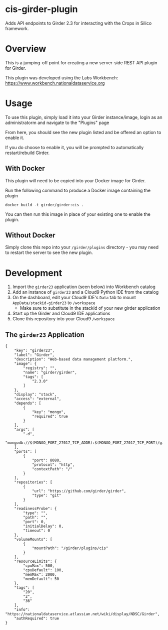 # cis-girder-plugin
Adds API endpoints to Girder 2.3 for interacting with the Crops in Silico framework.

# Overview
This is a jumping-off point for creating a new server-side REST API plugin for Girder.

This plugin was developed using the Labs Workbench: https://www.workbench.nationaldataservice.org

# Usage
To use this plugin, simply load it into your Girder instance/image, login as an administratorm and navigate to the "Plugins" page

From here, you should see the new plugin listed and be offered an option to enable it.

If you do choose to enable it, you will be prompted to automatically restart/rebuild Girder.

## With Docker
This plugin will need to be copied into your Docker image for Girder.

Run the following command to produce a Docker image containing the plugin
```
docker build -t girder/girder:cis .
```

You can then run this image in place of your existing one to enable the plugin.

## Without Docker
Simply clone this repo into your `/girder/plugins` directory - you may need to restart the server to see the new plugin.

# Development
1. Import the `girder23` application (seen below) into Workbench catalog
2. Add an instance of `girder23` and a Cloud9 Python IDE from the catalog
3. On the dashboard, edit your Cloud9 IDE's `Data` tab to mount `AppData/stackid-girder23` to `/workspace`
    * Make sure to substitute in the stackid of your new girder application
4. Start up the Girder and Cloud9 IDE applications
5. Clone this repository into your Cloud9 `/workspace`

## The `girder23` Application
```
{
    "key": "girder23",
    "label": "Girder",
    "description": "Web-based data management platform.",
    "image": {
        "registry": "",
        "name": "girder/girder",
        "tags": [
            "2.3.0"
        ]
    },
    "display": "stack",
    "access": "external",
    "depends": [
        {
            "key": "mongo",
            "required": true
        }
    ],
    "args": [
        "-d",
        "mongodb://$(MONGO_PORT_27017_TCP_ADDR):$(MONGO_PORT_27017_TCP_PORT)/girder"
    ],
    "ports": [
        {
            "port": 8080,
            "protocol": "http",
            "contextPath": "/"
        }
    ],
    "repositories": [
        {
            "url": "https://github.com/girder/girder",
            "type": "git"
        }
    ],
    "readinessProbe": {
        "type": "",
        "path": "",
        "port": 0,
        "initialDelay": 0,
        "timeout": 0
    },
    "volumeMounts": [
        {
            "mountPath": "/girder/plugins/cis"
        }
    ],
    "resourceLimits": {
        "cpuMax": 500,
        "cpuDefault": 100,
        "memMax": 2000,
        "memDefault": 50
    },
    "tags": [
        "20",
        "2",
        "36"
    ],
    "info": "https://nationaldataservice.atlassian.net/wiki/display/NDSC/Girder",
    "authRequired": true
}
```
